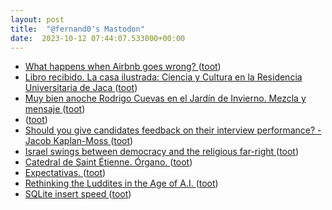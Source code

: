 ```yaml
---
layout: post
title:  "@fernand0's Mastodon"
date:  2023-10-12 07:44:07.533000+00:00
---
```

*  [What happens when Airbnb goes wrong?  ](https://www.theguardian.com/technology/2018/aug/04/what-happens-when-airbnb-goes-wrong) ([toot](https://mastodon.social/@fernand0/111220925892617551))
*  [Libro recibido.  La casa ilustrada: Ciencia y Cultura en la Residencia Universitaria de Jaca ](https://fotografiasenmovimiento.wordpress.com/2023/07/21/libro-recibido-la-casa-ilustrada-ciencia-y-cultura-en-la-residencia-universitaria-de-jaca) ([toot](https://mastodon.social/@fernand0/111220796905315902))
*  [Muy bien anoche Rodrigo Cuevas en el Jardín de Invierno. Mezcla y mensaje ](https://mastodon.social/@fernand0/111220543130688096) ([toot](https://mastodon.social/@fernand0/111220543130688096))
*  [ ](https://social.hispabot.freemyip.com/@hispa) ([toot](https://mastodon.social/@fernand0/111220463560922832))
*  [Should you give candidates feedback on their interview performance? - Jacob Kaplan-Moss ](https://jacobian.org/2023/aug/25/candidate-feedback) ([toot](https://mastodon.social/@fernand0/111217756552210425))
*  [Israel swings between democracy and the religious far-right ](https://globalvoices.org/2023/10/02/israel-swings-between-democracy-and-the-religious-far-right) ([toot](https://mastodon.social/@fernand0/111217578072952502))
*  [Catedral de Saint Étienne. Órgano. ](https://www.flickr.com/photos/fernand0/53236466561) ([toot](https://mastodon.social/@fernand0/111217567185069344))
*  [Expectativas. ](https://avecesunafoto.wordpress.com/2023/10/11/expectativas) ([toot](https://mastodon.social/@fernand0/111217503463063464))
*  [Rethinking the Luddites in the Age of A.I. ](https://www.newyorker.com/books/page-turner/rethinking-the-luddites-in-the-age-of-a) ([toot](https://mastodon.social/@fernand0/111217351688555874))
*  [SQLite insert speed ](https://voidstar.tech/sqlite_insert_speed) ([toot](https://mastodon.social/@fernand0/111217089727353121))
